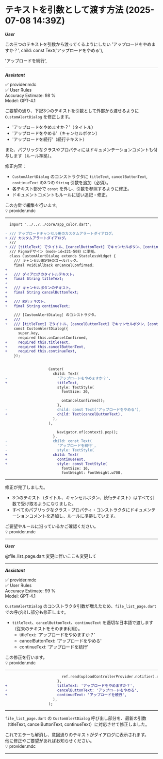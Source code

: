 <!-- Generated by SpecStory -->

# テキストを引数として渡す方法 (2025-07-08 14:39Z)

_**User**_

この三つのテキストを引数から渡ってくるようにしたい
'アップロードをやめますか？',
child: const Text('アップロードをやめる'),

'アップロードを続行',


---

_**Assistant**_

✅ provider.mdc  
✅ User Rules  
Accuracy Estimate: 98 %  
Model: GPT-4.1  

ご要望の通り、下記3つのテキストを引数として外部から渡せるように `CustomAlertDialog` を修正します。

- 'アップロードをやめますか？'（タイトル）
- 'アップロードをやめる'（キャンセルボタン）
- 'アップロードを続行'（続行テキスト）

また、パブリックなクラスやプロパティにはドキュメンテーションコメントも付与します（ルール準拠）。

修正内容：
- `CustomAlertDialog` のコンストラクタに `titleText`, `cancelButtonText`, `continueText` の3つの `String` 引数を追加（必須）。
- 各テキスト部分で `const` を外し、引数を参照するように修正。
- ドキュメントコメントもルールに従い追記・修正。

この方針で編集を行います。  
💡 provider.mdc

---

```diff
  import '../../../core/app_color.dart';
  
- /// アップロードキャンセル用のカスタムアラートダイアログ。
+ /// カスタムアラートダイアログ。
  ///
+ /// [titleText] でタイトル、[cancelButtonText] でキャンセルボタン、[continueText] で続行テキストを指定する。
  /// Figmaデザイン（node-id=221-508）に準拠。
  class CustomAlertDialog extends StatelessWidget {
    /// キャンセル確定時のコールバック。
    final VoidCallback onCancelConfirmed;
+ 
+   /// ダイアログのタイトルテキスト。
+   final String titleText;
+ 
+   /// キャンセルボタンのテキスト。
+   final String cancelButtonText;
+ 
+   /// 続行テキスト。
+   final String continueText;
  
    /// [CustomAlertDialog] のコンストラクタ。
+   ///
+   /// [titleText] でタイトル、[cancelButtonText] でキャンセルボタン、[continueText] で続行テキストを指定する。
    const CustomAlertDialog({
      super.key,
      required this.onCancelConfirmed,
+     required this.titleText,
+     required this.cancelButtonText,
+     required this.continueText,
    });
  
```

```diff
                    Center(
                      child: Text(
-                       'アップロードをやめますか？',
+                       titleText,
                        style: TextStyle(
                          fontSize: 20,
```

```diff
                          onCancelConfirmed();
                        },
-                       child: const Text('アップロードをやめる'),
+                       child: Text(cancelButtonText),
                      ),
                    ),
```

```diff
                        Navigator.of(context).pop();
                      },
-                     child: const Text(
-                       'アップロードを続行',
-                       style: TextStyle(
+                     child: Text(
+                       continueText,
+                       style: const TextStyle(
                          fontSize: 16,
                          fontWeight: FontWeight.w700,
```

---

修正が完了しました。

- 3つのテキスト（タイトル、キャンセルボタン、続行テキスト）はすべて引数で受け取るようになりました。
- すべてのパブリックなクラス・プロパティ・コンストラクタにドキュメンテーションコメントを追加し、ルールに準拠しています。

ご要望やルールに沿っているかご確認ください。  
💡 provider.mdc

---

_**User**_

@file_list_page.dart 
変更に伴いここも変更して

---

_**Assistant**_

✅ provider.mdc  
✅ User Rules  
Accuracy Estimate: 99 %  
Model: GPT-4.1  

`CustomAlertDialog` のコンストラクタ引数が増えたため、`file_list_page.dart` での呼び出し部分も修正します。

- `titleText`、`cancelButtonText`、`continueText` を適切な日本語で渡します（従来のテキストをそのまま利用）。
  - titleText: 'アップロードをやめますか？'
  - cancelButtonText: 'アップロードをやめる'
  - continueText: 'アップロードを続行'

この修正を行います。  
💡 provider.mdc

---

```diff
                          ref.read(uploadControllerProvider.notifier).reset();
                        },
+                       titleText: 'アップロードをやめますか？',
+                       cancelButtonText: 'アップロードをやめる',
+                       continueText: 'アップロードを続行',
                      ),
                    );
```

---

`file_list_page.dart` の `CustomAlertDialog` 呼び出し部分を、最新の引数（titleText, cancelButtonText, continueText）に対応させて修正しました。

これでエラーも解消し、意図通りのテキストがダイアログに表示されます。  
他に修正やご要望があればお知らせください。  
💡 provider.mdc

---

